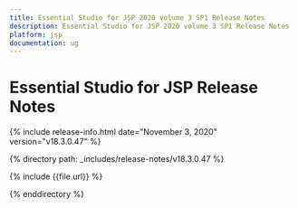 ```yaml
---
title: Essential Studio for JSP 2020 volume 3 SP1 Release Notes  
description: Essential Studio for JSP 2020 volume 3 SP1 Release Notes  
platform: jsp
documentation: ug
---
```


# Essential Studio for JSP  Release Notes  

{% include release-info.html date="November 3, 2020"  version="v18.3.0.47" %} 


{% directory path: _includes/release-notes/v18.3.0.47 %}

{% include {{file.url}} %}

{% enddirectory %}